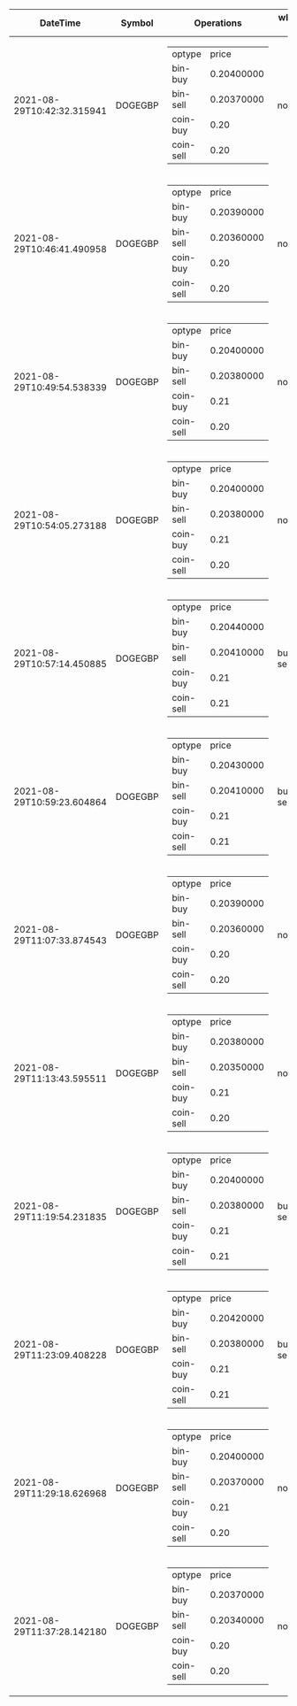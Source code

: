 | DateTime | Symbol | Operations | what to do | profit-loss |
| ------------- | ------------- | ------------- | ------------- | ------------- | 
| 2021-08-29T10:42:32.315941| DOGEGBP| <table><tr><td>optype</td><td>price</td></tr><tr><td>bin-buy</td><td>0.20400000</td></tr><tr><td>bin-sell</td><td>0.20370000</td></tr><tr><td>coin-buy</td><td>0.20</td></tr><tr><td>coin-sell</td><td>0.20</td></tr></table>| no-op| 0.0| 
| 2021-08-29T10:46:41.490958| DOGEGBP| <table><tr><td>optype</td><td>price</td></tr><tr><td>bin-buy</td><td>0.20390000</td></tr><tr><td>bin-sell</td><td>0.20360000</td></tr><tr><td>coin-buy</td><td>0.20</td></tr><tr><td>coin-sell</td><td>0.20</td></tr></table>| no-op| 0.0| 
| 2021-08-29T10:49:54.538339| DOGEGBP| <table><tr><td>optype</td><td>price</td></tr><tr><td>bin-buy</td><td>0.20400000</td></tr><tr><td>bin-sell</td><td>0.20380000</td></tr><tr><td>coin-buy</td><td>0.21</td></tr><tr><td>coin-sell</td><td>0.20</td></tr></table>| no-op| -0.0| 
| 2021-08-29T10:54:05.273188| DOGEGBP| <table><tr><td>optype</td><td>price</td></tr><tr><td>bin-buy</td><td>0.20400000</td></tr><tr><td>bin-sell</td><td>0.20380000</td></tr><tr><td>coin-buy</td><td>0.21</td></tr><tr><td>coin-sell</td><td>0.20</td></tr></table>| no-op| -0.0| 
| 2021-08-29T10:57:14.450885| DOGEGBP| <table><tr><td>optype</td><td>price</td></tr><tr><td>bin-buy</td><td>0.20440000</td></tr><tr><td>bin-sell</td><td>0.20410000</td></tr><tr><td>coin-buy</td><td>0.21</td></tr><tr><td>coin-sell</td><td>0.21</td></tr></table>| buybin-sellcoin| 0.01| 
| 2021-08-29T10:59:23.604864| DOGEGBP| <table><tr><td>optype</td><td>price</td></tr><tr><td>bin-buy</td><td>0.20430000</td></tr><tr><td>bin-sell</td><td>0.20410000</td></tr><tr><td>coin-buy</td><td>0.21</td></tr><tr><td>coin-sell</td><td>0.21</td></tr></table>| buybin-sellcoin| 0.01| 
| 2021-08-29T11:07:33.874543| DOGEGBP| <table><tr><td>optype</td><td>price</td></tr><tr><td>bin-buy</td><td>0.20390000</td></tr><tr><td>bin-sell</td><td>0.20360000</td></tr><tr><td>coin-buy</td><td>0.20</td></tr><tr><td>coin-sell</td><td>0.20</td></tr></table>| no-op| 0.0| 
| 2021-08-29T11:13:43.595511| DOGEGBP| <table><tr><td>optype</td><td>price</td></tr><tr><td>bin-buy</td><td>0.20380000</td></tr><tr><td>bin-sell</td><td>0.20350000</td></tr><tr><td>coin-buy</td><td>0.21</td></tr><tr><td>coin-sell</td><td>0.20</td></tr></table>| no-op| -0.0| 
| 2021-08-29T11:19:54.231835| DOGEGBP| <table><tr><td>optype</td><td>price</td></tr><tr><td>bin-buy</td><td>0.20400000</td></tr><tr><td>bin-sell</td><td>0.20380000</td></tr><tr><td>coin-buy</td><td>0.21</td></tr><tr><td>coin-sell</td><td>0.21</td></tr></table>| buybin-sellcoin| 0.01| 
| 2021-08-29T11:23:09.408228| DOGEGBP| <table><tr><td>optype</td><td>price</td></tr><tr><td>bin-buy</td><td>0.20420000</td></tr><tr><td>bin-sell</td><td>0.20380000</td></tr><tr><td>coin-buy</td><td>0.21</td></tr><tr><td>coin-sell</td><td>0.21</td></tr></table>| buybin-sellcoin| 0.01| 
| 2021-08-29T11:29:18.626968| DOGEGBP| <table><tr><td>optype</td><td>price</td></tr><tr><td>bin-buy</td><td>0.20400000</td></tr><tr><td>bin-sell</td><td>0.20370000</td></tr><tr><td>coin-buy</td><td>0.21</td></tr><tr><td>coin-sell</td><td>0.20</td></tr></table>| no-op| -0.0| 
| 2021-08-29T11:37:28.142180| DOGEGBP| <table><tr><td>optype</td><td>price</td></tr><tr><td>bin-buy</td><td>0.20370000</td></tr><tr><td>bin-sell</td><td>0.20340000</td></tr><tr><td>coin-buy</td><td>0.20</td></tr><tr><td>coin-sell</td><td>0.20</td></tr></table>| no-op| 0.0| 

